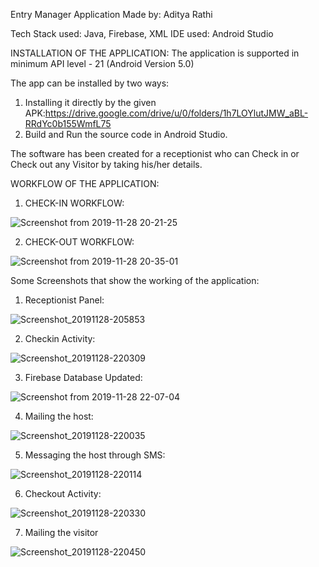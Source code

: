 Entry Manager Application 
Made by: Aditya Rathi 


Tech Stack used: Java, Firebase, XML
IDE used: Android Studio

INSTALLATION OF THE APPLICATION:
The application is supported in minimum API level - 21 (Android Version 5.0)

The app can be installed by two ways: 
1. Installing it directly by the given APK:https://drive.google.com/drive/u/0/folders/1h7LOYlutJMW_aBL-RRdYc0b155WmfL75
2. Build and Run the source code in Android Studio.

The software has been created for a receptionist who can Check in or Check out any Visitor by taking his/her details. 

WORKFLOW OF THE APPLICATION: 

1. CHECK-IN WORKFLOW:

![Screenshot from 2019-11-28 20-21-25](https://user-images.githubusercontent.com/32017788/69823777-e4d2bb00-122f-11ea-9ce1-6220066f2e40.jpg)

2. CHECK-OUT WORKFLOW:

![Screenshot from 2019-11-28 20-35-01](https://user-images.githubusercontent.com/32017788/69823705-b05eff00-122f-11ea-8774-c6a9dff18557.jpg)

Some Screenshots that show the working of the application:

1. Receptionist Panel:

![Screenshot_20191128-205853](https://user-images.githubusercontent.com/32017788/69823861-2f543780-1230-11ea-9ce5-2e217facdbad.png)

2. Checkin Activity:

![Screenshot_20191128-220309](https://user-images.githubusercontent.com/32017788/69823891-485ce880-1230-11ea-9b0c-a0f6d8bfdccb.png)

3. Firebase Database Updated:

![Screenshot from 2019-11-28 22-07-04](https://user-images.githubusercontent.com/32017788/69823916-57dc3180-1230-11ea-9bd8-f8347844c35c.jpg)

4. Mailing the host:

![Screenshot_20191128-220035](https://user-images.githubusercontent.com/32017788/69823931-662a4d80-1230-11ea-8c4f-c894ba59c066.png)

5. Messaging the host through SMS:

![Screenshot_20191128-220114](https://user-images.githubusercontent.com/32017788/69824166-f8325600-1230-11ea-8570-f4028f0a1107.png)

6. Checkout Activity:

![Screenshot_20191128-220330](https://user-images.githubusercontent.com/32017788/69824209-15ffbb00-1231-11ea-8be8-85ac0d34891d.png)

7. Mailing the visitor

![Screenshot_20191128-220450](https://user-images.githubusercontent.com/32017788/69824221-1c8e3280-1231-11ea-8e7a-d0ba1941b7cf.png)

